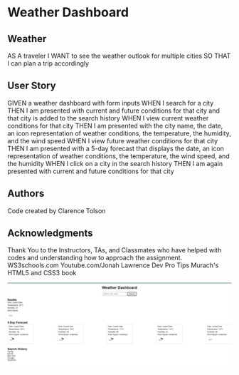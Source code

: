 # Weather Dashboard

## Weather
AS A traveler
I WANT to see the weather outlook for multiple cities
SO THAT I can plan a trip accordingly


## User Story
GIVEN a weather dashboard with form inputs
WHEN I search for a city
THEN I am presented with current and future conditions for that city and that city is added to the search history
WHEN I view current weather conditions for that city
THEN I am presented with the city name, the date, an icon representation of weather conditions, the temperature, the humidity, and the wind speed
WHEN I view future weather conditions for that city
THEN I am presented with a 5-day forecast that displays the date, an icon representation of weather conditions, the temperature, the wind speed, and the humidity
WHEN I click on a city in the search history
THEN I am again presented with current and future conditions for that city


## Authors
Code created by Clarence Tolson

## Acknowledgments
Thank You to the Instructors, TAs, and Classmates who have helped with codes and understanding how to approach the assignment.
WS3schools.com
Youtube.com/Jonah Lawrence Dev Pro Tips
Murach's HTML5 and CSS3 book 

 ![alt](./assets/images/SS.jpg)